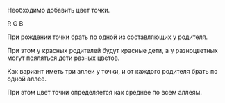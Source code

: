 Необходимо добавить цвет точки.

R G B

При рождении точки брать по одной из составляющих у родителя.

При этом у красных родителей будут красные дети, а у разноцветных могут пояляться дети разных цветов.

Как вариант иметь три аллеи у точки, и от каждого родителя брать по одной аллее.

При этом цвет точки определяется как среднее по всем аллеям.